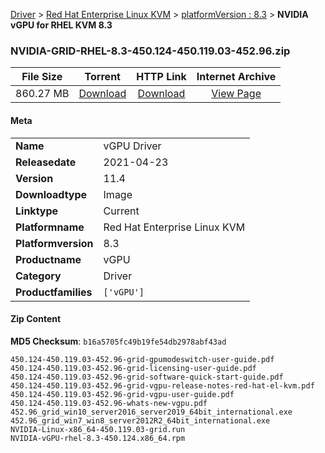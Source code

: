 
[Driver](/README.md)  >  [Red Hat Enterprise Linux KVM](/index/Driver/Red_Hat_Enterprise_Linux_KVM.md)  >  [platformVersion : 8.3](/index/Driver/Red_Hat_Enterprise_Linux_KVM/8.3.md)  >  **NVIDIA vGPU for RHEL KVM 8.3**


### NVIDIA-GRID-RHEL-8.3-450.124-450.119.03-452.96.zip

| **File Size** | **Torrent**  | **HTTP Link** | **Internet Archive** |
|:-------------:|:------------:|:-------------:|:--------------------:|
| 860.27 MB |  [Download](https://archive.org/download/nvgpu_NVIDIA-GRID-RHEL-8.3-450.124-450.119.03-452.96.zip/nvgpu_NVIDIA-GRID-RHEL-8.3-450.124-450.119.03-452.96.zip_archive.torrent)       | [Download](https://archive.org/compress/nvgpu_NVIDIA-GRID-RHEL-8.3-450.124-450.119.03-452.96.zip) | [View Page](https://archive.org/details/nvgpu_NVIDIA-GRID-RHEL-8.3-450.124-450.119.03-452.96.zip)       |

#### Meta

<table>
<tr><td><strong>Name</strong></td><td>vGPU Driver</td></tr>
<tr><td><strong>Releasedate</strong></td><td>2021-04-23</td></tr>
<tr><td><strong>Version</strong></td><td>11.4</td></tr>
<tr><td><strong>Downloadtype</strong></td><td>Image</td></tr>
<tr><td><strong>Linktype</strong></td><td>Current</td></tr>
<tr><td><strong>Platformname</strong></td><td>Red Hat Enterprise Linux KVM</td></tr>
<tr><td><strong>Platformversion</strong></td><td>8.3</td></tr>
<tr><td><strong>Productname</strong></td><td>vGPU</td></tr>
<tr><td><strong>Category</strong></td><td>Driver</td></tr>
<tr><td><strong>Productfamilies</strong></td><td><code>['vGPU']</code></td></tr>
</table>

#### Zip Content

**MD5 Checksum**: `b16a5705fc49b19fe54db2978abf43ad`

```text
450.124-450.119.03-452.96-grid-gpumodeswitch-user-guide.pdf
450.124-450.119.03-452.96-grid-licensing-user-guide.pdf
450.124-450.119.03-452.96-grid-software-quick-start-guide.pdf
450.124-450.119.03-452.96-grid-vgpu-release-notes-red-hat-el-kvm.pdf
450.124-450.119.03-452.96-grid-vgpu-user-guide.pdf
450.124-450.119.03-452.96-whats-new-vgpu.pdf
452.96_grid_win10_server2016_server2019_64bit_international.exe
452.96_grid_win7_win8_server2012R2_64bit_international.exe
NVIDIA-Linux-x86_64-450.119.03-grid.run
NVIDIA-vGPU-rhel-8.3-450.124.x86_64.rpm
```
